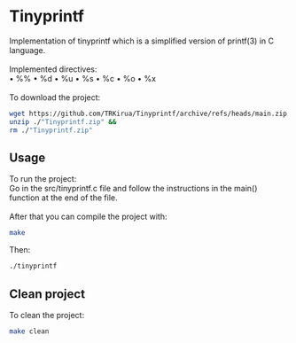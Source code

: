 # Tinyprintf
Implementation of tinyprintf which is a simplified version of printf(3) in C language.\
\
Implemented directives:\
• %% • %d • %u • %s • %c • %o • %x
\
\
To download the project:
```bash
wget https://github.com/TRKirua/Tinyprintf/archive/refs/heads/main.zip -O "Tinyprintf.zip" &&
unzip ./"Tinyprintf.zip" &&
rm ./"Tinyprintf.zip"
```

## Usage
To run the project:\
Go in the src/tinyprintf.c file and follow the instructions in the main() function at the end of the file.\
\
After that you can compile the project with:
```bash
make
```
Then:
```bash
./tinyprintf
```

## Clean project
To clean the project:
```bash
make clean
```

